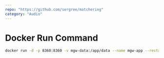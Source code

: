 ```yaml
---
repo: "https://github.com/sergree/matchering"
category: "Audio"
---
```


# Docker Run Command

```bash
docker run -d -p 8360:8360 -v mgw-data:/app/data --name mgw-app --restart always sergree/matchering-web:latest
```
